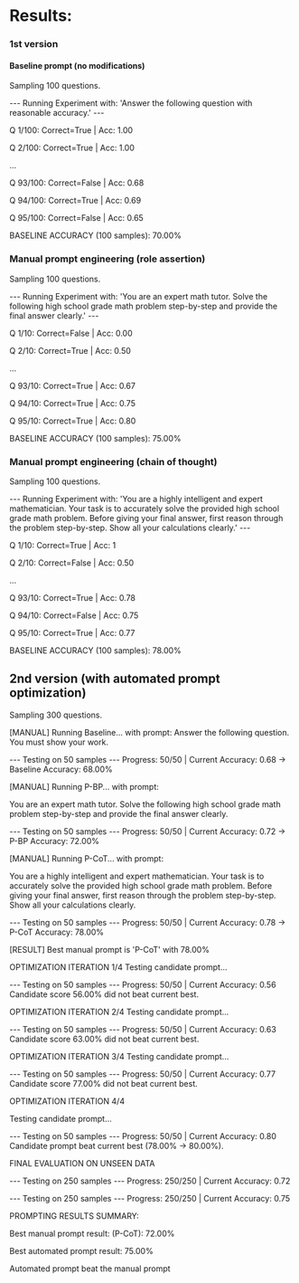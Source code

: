 # Results:

### 1st version
#### Baseline prompt (no modifications)
Sampling 100 questions.

--- Running Experiment with: 'Answer the following question with reasonable accuracy.' ---

Q 1/100: Correct=True | Acc: 1.00

Q 2/100: Correct=True | Acc: 1.00

...

Q 93/100: Correct=False | Acc: 0.68

Q 94/100: Correct=True | Acc: 0.69

Q 95/100: Correct=False | Acc: 0.65

BASELINE ACCURACY (100 samples): 70.00%

### Manual prompt engineering (role assertion)
Sampling 100 questions.

--- Running Experiment with: 'You are an expert math tutor. Solve the following high school grade math problem step-by-step and provide the final answer clearly.' ---

Q 1/10: Correct=False | Acc: 0.00

Q 2/10: Correct=True | Acc: 0.50

...

Q 93/10: Correct=True | Acc: 0.67

Q 94/10: Correct=True | Acc: 0.75

Q 95/10: Correct=True | Acc: 0.80

BASELINE ACCURACY (100 samples): 75.00%

### Manual prompt engineering (chain of thought)
Sampling 100 questions.

--- Running Experiment with: 'You are a highly intelligent and expert mathematician. Your task is to accurately solve the provided high school grade math problem. Before giving your final answer, first reason through the problem step-by-step. Show all your calculations clearly.' ---

Q 1/10: Correct=True | Acc: 1

Q 2/10: Correct=False | Acc: 0.50

...

Q 93/10: Correct=True | Acc: 0.78

Q 94/10: Correct=False | Acc: 0.75

Q 95/10: Correct=True | Acc: 0.77

BASELINE ACCURACY (100 samples): 78.00%

## 2nd version (with automated prompt optimization)
Sampling 300 questions.

[MANUAL] Running Baseline... with prompt:
Answer the following question. You must show your work.

--- Testing on 50 samples ---
  Progress: 50/50 | Current Accuracy: 0.68
  -> Baseline Accuracy: 68.00%

[MANUAL] Running P-BP... with prompt:

You are an expert math tutor. 
Solve the following high school grade math problem step-by-step and provide the final answer clearly.

--- Testing on 50 samples ---
  Progress: 50/50 | Current Accuracy: 0.72
  -> P-BP Accuracy: 72.00%

[MANUAL] Running P-CoT... with prompt:

You are a highly intelligent and expert mathematician. 
Your task is to accurately solve the provided high school grade math problem. 
Before giving your final answer, first reason through the problem step-by-step. 
Show all your calculations clearly.

--- Testing on 50 samples ---
  Progress: 50/50 | Current Accuracy: 0.78
  -> P-CoT Accuracy: 78.00%

[RESULT] Best manual prompt is 'P-CoT' with 78.00%

OPTIMIZATION ITERATION 1/4
Testing candidate prompt...

--- Testing on 50 samples ---
  Progress: 50/50 | Current Accuracy: 0.56
Candidate score 56.00% did not beat current best.

OPTIMIZATION ITERATION 2/4
Testing candidate prompt...

--- Testing on 50 samples ---
  Progress: 50/50 | Current Accuracy: 0.63
Candidate score 63.00% did not beat current best.

OPTIMIZATION ITERATION 3/4
Testing candidate prompt...

--- Testing on 50 samples ---
  Progress: 50/50 | Current Accuracy: 0.77
Candidate score 77.00% did not beat current best.

OPTIMIZATION ITERATION 4/4

Testing candidate prompt...

--- Testing on 50 samples ---
  Progress: 50/50 | Current Accuracy: 0.80
Candidate prompt beat current best (78.00% -> 80.00%).

FINAL EVALUATION ON UNSEEN DATA

--- Testing on 250 samples ---
  Progress: 250/250 | Current Accuracy: 0.72

--- Testing on 250 samples ---
  Progress: 250/250 | Current Accuracy: 0.75

PROMPTING RESULTS SUMMARY:

Best manual prompt result: (P-CoT): 72.00%

Best automated prompt result: 75.00%

Automated prompt beat the manual prompt
